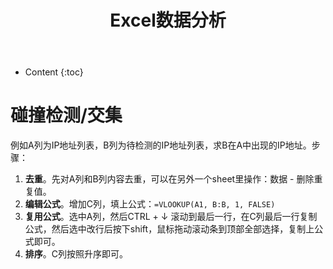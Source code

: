﻿---
layout:		post
category:	"program"
title:		"Excel数据分析"

tags:		[Excel]
---
- Content
{:toc}




# 碰撞检测/交集

例如A列为IP地址列表，B列为待检测的IP地址列表，求B在A中出现的IP地址。步骤：

1. **去重**。先对A列和B列内容去重，可以在另外一个sheet里操作：数据 - 删除重复值。
2. **编辑公式**。增加C列，填上公式：`=VLOOKUP(A1, B:B, 1, FALSE)`
3. **复用公式**。选中A列，然后CTRL + ↓ 滚动到最后一行，在C列最后一行复制公式，然后选中改行后按下shift，鼠标拖动滚动条到顶部全部选择，复制上公式即可。
4. **排序**。C列按照升序即可。

